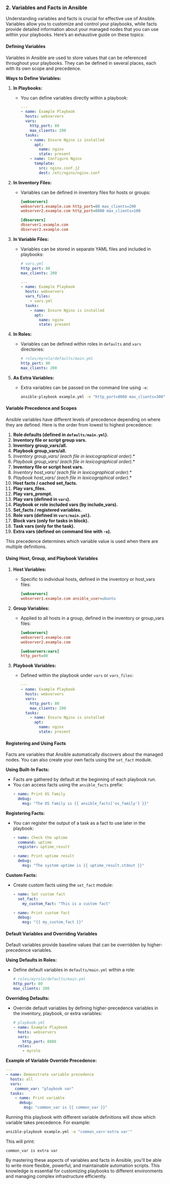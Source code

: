 ### 2. Variables and Facts in Ansible

Understanding variables and facts is crucial for effective use of Ansible. 
Variables allow you to customize and control your playbooks, while facts provide detailed information about your managed nodes that you can use within your playbooks. 
Here’s an exhaustive guide on these topics:

#### Defining Variables

Variables in Ansible are used to store values that can be referenced throughout your playbooks. 
They can be defined in several places, each with its own scope and precedence.

**Ways to Define Variables:**

1. **In Playbooks:**
   - You can define variables directly within a playbook:
     ```yaml
     ---
     - name: Example Playbook
       hosts: webservers
       vars:
         http_port: 80
         max_clients: 200
       tasks:
         - name: Ensure Nginx is installed
           apt:
             name: nginx
             state: present
         - name: Configure Nginx
           template:
             src: nginx.conf.j2
             dest: /etc/nginx/nginx.conf
     ```

2. **In Inventory Files:**
   - Variables can be defined in inventory files for hosts or groups:
     ```ini
     [webservers]
     webserver1.example.com http_port=80 max_clients=200
     webserver2.example.com http_port=8080 max_clients=100

     [dbservers]
     dbserver1.example.com
     dbserver2.example.com
     ```

3. **In Variable Files:**
   - Variables can be stored in separate YAML files and included in playbooks:
     ```yaml
     # vars.yml
     http_port: 80
     max_clients: 200
     ```
     ```yaml
     ---
     - name: Example Playbook
       hosts: webservers
       vars_files:
         - vars.yml
       tasks:
         - name: Ensure Nginx is installed
           apt:
             name: nginx
             state: present
     ```

4. **In Roles:**
   - Variables can be defined within roles in `defaults` and `vars` directories:
     ```yaml
     # roles/myrole/defaults/main.yml
     http_port: 80
     max_clients: 200
     ```

5. **As Extra Variables:**
   - Extra variables can be passed on the command line using `-e`:
     ```bash
     ansible-playbook example.yml -e "http_port=8080 max_clients=300"
     ```

#### Variable Precedence and Scopes

Ansible variables have different levels of precedence depending on where they are defined. Here is the order from lowest to highest precedence:

1. **Role defaults (defined in `defaults/main.yml`).**
2. **Inventory file or script group vars.**
3. **Inventory group_vars/all.**
4. **Playbook group_vars/all.**
5. **Inventory group_vars/* (each file in lexicographical order).**
6. **Playbook group_vars/* (each file in lexicographical order).**
7. **Inventory file or script host vars.**
8. **Inventory host_vars/* (each file in lexicographical order).**
9. **Playbook host_vars/* (each file in lexicographical order).**
10. **Host facts / cached set_facts.**
11. **Play vars_files.**
12. **Play vars_prompt.**
13. **Play vars (defined in `vars`).**
14. **Playbook or role included vars (by include_vars).**
15. **Set_facts / registered variables.**
16. **Role vars (defined in `vars/main.yml`).**
17. **Block vars (only for tasks in block).**
18. **Task vars (only for the task).**
19. **Extra vars (defined on command line with `-e`).**

This precedence determines which variable value is used when there are multiple definitions.

#### Using Host, Group, and Playbook Variables

1. **Host Variables:**
   - Specific to individual hosts, defined in the inventory or host_vars files:
     ```ini
     [webservers]
     webserver1.example.com ansible_user=ubuntu
     ```

2. **Group Variables:**
   - Applied to all hosts in a group, defined in the inventory or group_vars files:
     ```ini
     [webservers]
     webserver1.example.com
     webserver2.example.com

     [webservers:vars]
     http_port=80
     ```

3. **Playbook Variables:**
   - Defined within the playbook under `vars` or `vars_files`:
     ```yaml
     ---
     - name: Example Playbook
       hosts: webservers
       vars:
         http_port: 80
         max_clients: 200
       tasks:
         - name: Ensure Nginx is installed
           apt:
             name: nginx
             state: present
     ```

#### Registering and Using Facts

Facts are variables that Ansible automatically discovers about the managed nodes. You can also create your own facts using the `set_fact` module.

**Using Built-In Facts:**
- Facts are gathered by default at the beginning of each playbook run.
- You can access facts using the `ansible_facts` prefix:
  ```yaml
  - name: Print OS family
    debug:
      msg: "The OS family is {{ ansible_facts['os_family'] }}"
  ```

**Registering Facts:**
- You can register the output of a task as a fact to use later in the playbook:
  ```yaml
  - name: Check the uptime
    command: uptime
    register: uptime_result

  - name: Print uptime result
    debug:
      msg: "The system uptime is {{ uptime_result.stdout }}"
  ```

**Custom Facts:**
- Create custom facts using the `set_fact` module:
  ```yaml
  - name: Set custom fact
    set_fact:
      my_custom_fact: "This is a custom fact"

  - name: Print custom fact
    debug:
      msg: "{{ my_custom_fact }}"
  ```

#### Default Variables and Overriding Variables

Default variables provide baseline values that can be overridden by higher-precedence variables.

**Using Defaults in Roles:**
- Define default variables in `defaults/main.yml` within a role:
  ```yaml
  # roles/myrole/defaults/main.yml
  http_port: 80
  max_clients: 200
  ```

**Overriding Defaults:**
- Override default variables by defining higher-precedence variables in the inventory, playbook, or extra variables:
  ```yaml
  # playbook.yml
  - name: Example Playbook
    hosts: webservers
    vars:
      http_port: 8080
    roles:
      - myrole
  ```

**Example of Variable Override Precedence:**
```yaml
---
- name: Demonstrate variable precedence
  hosts: all
  vars:
    common_var: "playbook var"
  tasks:
    - name: Print variable
      debug:
        msg: "common_var is {{ common_var }}"
```

Running this playbook with different variable definitions will show which variable takes precedence. For example:
```bash
ansible-playbook example.yml -e "common_var='extra var'"
```

This will print:
```
common_var is extra var
```

By mastering these aspects of variables and facts in Ansible, you'll be able to write more flexible, powerful, and maintainable automation scripts. 
This knowledge is essential for customizing playbooks to different environments and managing complex infrastructure efficiently.
